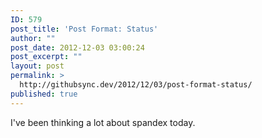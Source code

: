 ```yaml
---
ID: 579
post_title: 'Post Format: Status'
author: ""
post_date: 2012-12-03 03:00:24
post_excerpt: ""
layout: post
permalink: >
  http://githubsync.dev/2012/12/03/post-format-status/
published: true
---
```

I've been thinking a lot about spandex today.
